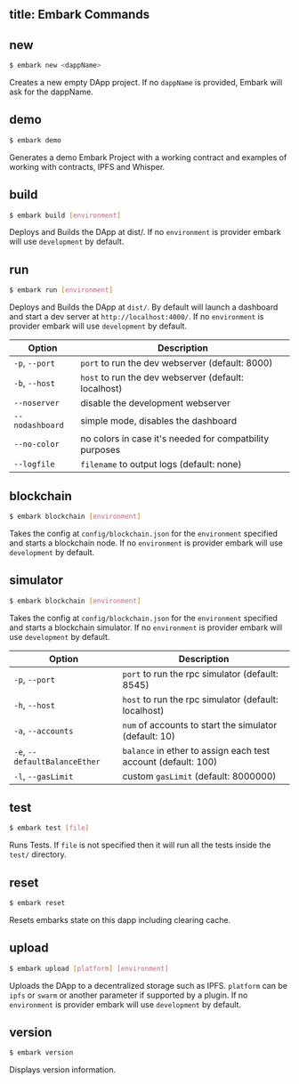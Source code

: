 title: Embark Commands
---

## new

``` bash
$ embark new <dappName>
```

Creates a new empty DApp project. If no `dappName` is provided, Embark will ask for the dappName.

## demo

``` bash
$ embark demo
```

Generates a demo Embark Project with a working contract and examples of working with contracts, IPFS and Whisper.

## build

``` bash
$ embark build [environment]
```

Deploys and Builds the DApp at dist/. If no `environment` is provider embark will use `development` by default.

## run

``` bash
$ embark run [environment]
```

Deploys and Builds the DApp at `dist/`. By default will launch a dashboard and start a dev server at `http://localhost:4000/`. If no `environment` is provider embark will use `development` by default.  

Option | Description
--- | ---
`-p`, `--port` | `port` to run the dev webserver (default: 8000)
`-b`, `--host` | `host` to run the dev webserver (default: localhost)
`--noserver` | disable the development webserver
`--nodashboard` | simple mode, disables the dashboard
`--no-color` | no colors in case it's needed for compatbility purposes
`--logfile` | `filename` to output logs (default: none)

## blockchain

``` bash
$ embark blockchain [environment]
```

Takes the config at `config/blockchain.json` for the `environment` specified and starts a blockchain node. If no `environment` is provider embark will use `development` by default.

## simulator

``` bash
$ embark blockchain [environment]
```

Takes the config at `config/blockchain.json` for the `environment` specified and starts a blockchain simulator. If no `environment` is provider embark will use `development` by default.

Option | Description
--- | ---
`-p`, `--port` | `port` to run the rpc simulator (default: 8545)
`-h`, `--host` | `host` to run the rpc simulator (default: localhost)
`-a`, `--accounts` | `num` of accounts to start the simulator (default: 10)
`-e`, `--defaultBalanceEther` | `balance` in ether to assign each test account (default: 100)
`-l`, `--gasLimit` | custom `gasLimit` (default: 8000000)

## test

``` bash
$ embark test [file]
```

Runs Tests. If `file` is not specified then it will run all the tests inside the `test/` directory.

## reset

``` bash
$ embark reset
```

Resets embarks state on this dapp including clearing cache.

## upload

``` bash
$ embark upload [platform] [environment]
```

Uploads the DApp to a decentralized storage such as IPFS. `platform` can be `ipfs` or `swarm` or another parameter if supported by a plugin. If no `environment` is provider embark will use `development` by default.

## version

``` bash
$ embark version
```

Displays version information.

